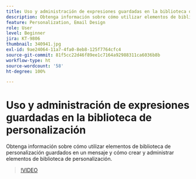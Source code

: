 ```yaml
---
title: Uso y administración de expresiones guardadas en la biblioteca de personalización
description: Obtenga información sobre cómo utilizar elementos de biblioteca de personalización guardados en un mensaje y cómo crear y administrar elementos de biblioteca de personalización.
feature: Personalization, Email Design
role: User
level: Beginner
jira: KT-9806
thumbnail: 340941.jpg
exl-id: 9ae24064-11a7-4fa0-8eb8-125f7764cfc4
source-git-commit: 81f5cc22d46f89ee1c7164a92988311ca6036b8b
workflow-type: ht
source-wordcount: '58'
ht-degree: 100%

---
```


# Uso y administración de expresiones guardadas en la biblioteca de personalización

Obtenga información sobre cómo utilizar elementos de biblioteca de personalización guardados en un mensaje y cómo crear y administrar elementos de biblioteca de personalización.

>[!VIDEO](https://video.tv.adobe.com/v/340941?quality=12&learn=on)
